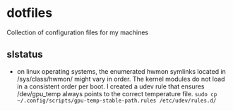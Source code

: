 # dotfiles
Collection of configuration files for my machines

## slstatus
* on linux operating systems, the enumerated hwmon symlinks located in /sys/class/hwmon/ might vary in order.
The kernel modules do not load in a consistent order per boot. I created a udev rule that ensures /dev/gpu_temp always points to the correct temperature file.
```sudo cp ~/.config/scripts/gpu-temp-stable-path.rules /etc/udev/rules.d/```
